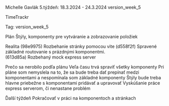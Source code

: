 Michelle Gavlák
5.týždeň: 18.3.2024 - 24.3.2024
version_week_5

TimeTrackr

Tag: version_week_5

Plán
Štýly, komponenty pre vytváranie a zobrazovanie položiek

Realita
(98e9975) Rozbehanie stránky pomocou vite
(d558f2f) Spravené základné routovanie s prázdnými komponentmi.   
(613d85a) Rozbehaný mock express server

Prečo sa nerobilo podľa plánu
Veľa času trvá spraviť všetky komponenty
Pri pláne som nemyslela na to, že sa bude treba dať prepínať medzi komponentami a nespomínala som základné komponenty
Štýly bude treba hlavne priebežne s komponentami pridávať a upravovať
Vyskúšanie práce express serverom, či nenastane problém

Ďalší týždeň
Pokračovať v práci na komponentoch a stránkach